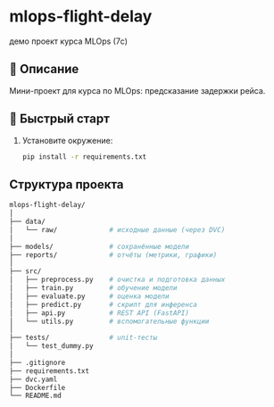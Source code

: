 # mlops-flight-delay
демо проект курса MLOps (7с)

## 📌 Описание
Мини-проект для курса по MLOps: предсказание задержки рейса.

## 🚀 Быстрый старт
1. Установите окружение:
   ```bash
   pip install -r requirements.txt

## Структура проекта

```bash
mlops-flight-delay/
│
├── data/                
│   └── raw/             # исходные данные (через DVC)
│
├── models/              # сохранённые модели
├── reports/             # отчёты (метрики, графики)
│
├── src/
│   ├── preprocess.py    # очистка и подготовка данных
│   ├── train.py         # обучение модели
│   ├── evaluate.py      # оценка модели
│   ├── predict.py       # скрипт для инференса
│   ├── api.py           # REST API (FastAPI)
│   └── utils.py         # вспомогательные функции
│
├── tests/               # unit-тесты
│   └── test_dummy.py
│
├── .gitignore
├── requirements.txt
├── dvc.yaml
├── Dockerfile
└── README.md


